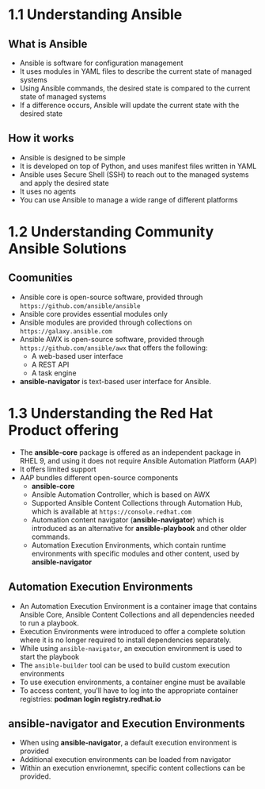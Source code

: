 # 1.1 Understanding Ansible
## What is Ansible
- Ansible is software for configuration management
- It uses modules in YAML files to describe the current state of managed systems
- Using Ansible commands, the desired state is compared to the current state of managed systems
- If a difference occurs, Ansible will update the current state with the desired state

## How it works
- Ansible is designed to be simple
- It is developed on top of Python, and uses manifest files written in YAML
- Ansible uses Secure Shell (SSH) to reach out to the managed systems and apply the desired state
- It uses no agents
- You can use Ansible to manage a wide range of different platforms

# 1.2 Understanding Community Ansible Solutions
## Coomunities
- Ansible core is open-source software, provided through `https://github.com/ansible/ansible`
- Ansible core provides essential modules only
- Ansible modules are provided through collections on `https://galaxy.ansible.com`
- Ansible AWX is open-source software, provided through `https://github.com/ansible/awx` that offers the following:
  - A web-based user interface
  - A REST API
  - A task engine 
- **ansible-navigator** is text-based user interface for Ansible.

# 1.3 Understanding the Red Hat Product offering
- The **ansible-core** package is offered as an independent package in RHEL 9, and using it does not require Ansible Automation Platform (AAP)
- It offers limited support
- AAP bundles different open-source components
  - **ansible-core**
  - Ansible Automation Controller, which is based on AWX
  - Supported Ansible Content Collections through Automation Hub, which is available at `https://console.redhat.com`
  - Automation content navigator (**ansible-navigator**) which is introduced as an alternative for **ansible-playbook** and other older commands.
  - Automation Execution Environments, which contain runtime environments with specific modules and other content, used by **ansible-navigator**

## Automation Execution Environments
- An Automation Execution Environment is a container image that contains Ansible Core, Ansible Content Collections and all dependencies needed to run a playbook.
- Execution Environments were introduced to offer a complete solution where it is no longer required to install dependencies separately.
- While using `ansible-navigator`, an execution environment is used to start the playbook
- The `ansible-builder` tool can be used to build custom execution environments
- To use execution environments, a container engine must be available
- To access content, you'll have to log into the appropriate container registries: **podman login registry.redhat.io**

## ansible-navigator and Execution Environments
- When using **ansible-navigator**, a default execution environment is provided
- Additional execution environments can be loaded from navigator
- Within an execution envrionemnt, specific content collections can be provided.